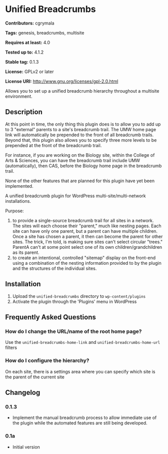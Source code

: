 # Unified Breadcrumbs #
**Contributors:** cgrymala

**Tags:** genesis, breadcrumbs, multisite

**Requires at least:** 4.0

**Tested up to:** 4.1.2

**Stable tag:** 0.1.3

**License:** GPLv2 or later

**License URI:** http://www.gnu.org/licenses/gpl-2.0.html


Allows you to set up a unified breadcrumb hierarchy throughout a multisite environment.

## Description ##

At this point in time, the only thing this plugin does is to allow you to add up to 3 "external" parents to a site's breadcrumb trail. The UMW home page link will automatically be prepended to the front of all breadcrumb trails. Beyond that, this plugin also allows you to specify three more levels to be prepended at the front of the breadcrumb trail.

For instance, if you are working on the Biology site, within the College of Arts & Sciences, you can have the breadcrumb trail include UMW (automatically), then CAS, before the Biology home page in the breadcrumb trail.

None of the other features that are planned for this plugin have yet been implemented.

A unified breadcrumb plugin for WordPress multi-site/multi-network installations.

Purpose:

1. to provide a single-source breadcrumb trail for all sites in a network. The sites will each choose their "parent," much like nesting pages. Each site can have only one parent, but a parent can have multiple children. Once a site has chosen a parent, it then can become the parent for other sites. The trick, I'm told, is making sure sites can't select circular "trees." ParentA can't at some point select one of its own children/grandchildren as its parent.
1. to create an intentional, controlled "sitemap" display on the front-end using a combination of the nesting information provided to by the plugin and the structures of the individual sites.

## Installation ##

1. Upload the `unified-breadcrumbs` directory to `wp-content/plugins`
1. Activate the plugin through the 'Plugins' menu in WordPress

## Frequently Asked Questions ##

### How do I change the URL/name of the root home page? ###

Use the `unified-breadcrumbs-home-link` and `unified-breadcrumbs-home-url` filters

### How do I configure the hierarchy? ###

On each site, there is a settings area where you can specify which site is the parent of the current site

## Changelog ##

### 0.1.3 ###

* Implement the manual breadcrumb process to allow immediate use of the plugin while the automated features are still being developed.

### 0.1a ###

* Initial version

